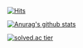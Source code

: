 [![Hits](https://hits.seeyoufarm.com/api/count/incr/badge.svg?url=https%3A%2F%2Fgithub.com%2Fgirawhale&count_bg=%2303BF73&title_bg=%23555555&icon=&icon_color=%23E7E7E7&title=Hi+%F0%9F%96%90&edge_flat=true)](https://hits.seeyoufarm.com)

[![Anurag's github stats](https://github-readme-stats.vercel.app/api?username=girawhale&theme=vue&show_icons=true)](https://github.com/anuraghazra/github-readme-stats)


[![solved.ac tier](http://mazassumnida.wtf/api/generate_badge?boj=girawhale)](https://solved.ac/girawhale)

